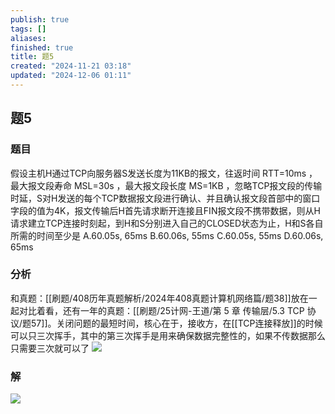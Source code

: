 ```yaml
---
publish: true
tags: []
aliases: 
finished: true
title: 题5
created: "2024-11-21 03:18"
updated: "2024-12-06 01:11"
---
```

## 题5
### 题目
假设主机H通过TCP向服务器S发送长度为11KB的报文，往返时间 RTT=10ms ，最大报文段寿命 MSL=30s ，最大报文段长度 MS=1KB ，忽略TCP报文段的传输时延，S对H发送的每个TCP数据报文段进行确认、并且确认报文段首部中的窗口字段的值为4K，报文传输后H首先请求断开连接且FIN报文段不携带数据，则从H请求建立TCP连接时刻起，到H和S分别进入自己的CLOSED状态为止，H和S各自所需的时间至少是
A.60.05s, 65ms 
B.60.06s, 55ms 
C.60.05s, 55ms 
D.60.06s, 65ms
### 分析
和真题：[[刷题/408历年真题解析/2024年408真题计算机网络篇/题38]]放在一起对比着看，还有一年的真题：[[刷题/25计网-王道/第 5 章 传输层/5.3 TCP 协议/题57]]。关闭问题的最短时间，核心在于，接收方，在[[TCP连接释放]]的时候可以只三次挥手，其中的第三次挥手是用来确保数据完整性的，如果不传数据那么只需要三次就可以了
![](https://img.hwenyi.live/202411252036097.webp)
### 解
![](https://img.hwenyi.live/202411252037345.webp)

